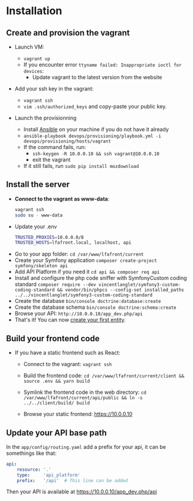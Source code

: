 # Installation

## Create and provision the vagrant

- Launch VM:
  - `vagrant up`
  - If you encounter error `ttyname failed: Inappropriate ioctl for devices`:
    - Update vagrant to the latest version from the website

- Add your ssh key in the vagrant:
  - `vagrant ssh`
  - `vim .ssh/authorized_keys` and copy-paste your public key.

- Launch the provisionning
  - Install [Ansible](http://docs.ansible.com/ansible/latest/intro_installation.html#installation) on your machine if you do not have it already
  - `ansible-playbook devops/provisioning/playbook.yml -i devops/provisioning/hosts/vagrant`
  - If the command fails, run:
    - `ssh-keygen -R 10.0.0.10 && ssh vagrant@10.0.0.10`
    - exit the vagrant
  - If it still fails, run `sudo pip install mozdownload`

## Install the server

- **Connect to the vagrant as www-data**:
    ```bash
    vagrant ssh
    sudo su - www-data
    ```
- Update your .env
    ```bash
    TRUSTED_PROXIES=10.0.0.0/8
    TRUSTED_HOSTS=lfafront.local, localhost, api
    ```
- Go to your app folder: `cd /var/www/lfafront/current`
- Create your Symfony application `composer create-project symfony/skeleton api`
- Add API Platform if you need it `cd api && composer req api`
- Install and configure the php code sniffer with SymfonyCustom coding standard `composer require --dev vincentlanglet/symfony3-custom-coding-standard && vendor/bin/phpcs --config-set installed_paths ../../vincentlanglet/symfony3-custom-coding-standard`
- Create the database `bin/console doctrine:database:create`
- Create the database schema `bin/console doctrine:schema:create`
- Browse your API: `http://10.0.0.10/app_dev.php/api`
- That's it! You can now [create your first entity](https://api-platform.com/docs/distribution#bringing-your-own-model).

## Build your frontend code

- If you have a static frontend such as React:

  - Connect to the vagrant: `vagrant ssh`

  - Build the frontend code: `cd /var/www/lfafront/current/client && source .env && yarn build`

  - Symlink the frontend code in the web directory: `cd /var/www/lfafront/current/api/public && ln -s ../../client/build/ build`

  - Browse your static frontend: https://10.0.0.10

## Update your API base path

In the `app/config/routing.yaml` add a prefix for your api, it can be somethings like that:

```yaml
api:
    resource: '.'
    type:     'api_platform'
    prefix:   '/api'  # This line can be added
```

Then your API is available at https://10.0.0.10/app_dev.php/api
